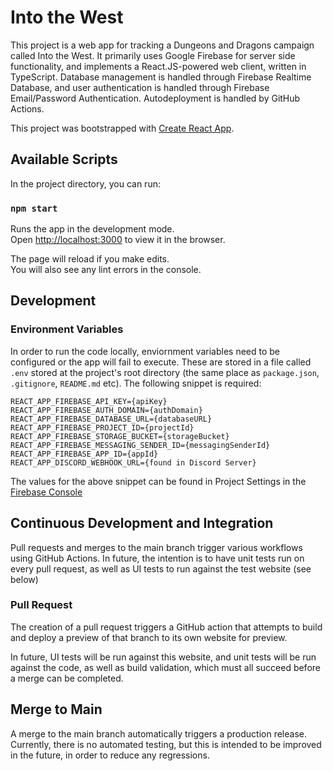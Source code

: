 # Into the West

This project is a web app for tracking a Dungeons and Dragons campaign called Into the West. It primarily uses Google Firebase for server side functionality, and implements a React.JS-powered web client, written in TypeScript. Database management is handled through Firebase Realtime Database, and user authentication is handled through Firebase Email/Password Authentication. Autodeployment is handled by GitHub Actions.

This project was bootstrapped with [Create React App](https://github.com/facebook/create-react-app).

## Available Scripts

In the project directory, you can run:

### `npm start`

Runs the app in the development mode.\
Open [http://localhost:3000](http://localhost:3000) to view it in the browser.

The page will reload if you make edits.\
You will also see any lint errors in the console.

## Development

### Environment Variables

In order to run the code locally, enviornment variables need to be configured or the app will fail to execute. These are stored in a file called `.env` stored at the project's root directory (the same place as `package.json`, `.gitignore`, `README.md` etc). The following snippet is required:

```
REACT_APP_FIREBASE_API_KEY={apiKey}
REACT_APP_FIREBASE_AUTH_DOMAIN={authDomain}
REACT_APP_FIREBASE_DATABASE_URL={databaseURL}
REACT_APP_FIREBASE_PROJECT_ID={projectId}
REACT_APP_FIREBASE_STORAGE_BUCKET={storageBucket}
REACT_APP_FIREBASE_MESSAGING_SENDER_ID={messagingSenderId}
REACT_APP_FIREBASE_APP_ID={appId}
REACT_APP_DISCORD_WEBHOOK_URL={found in Discord Server}
```

The values for the above snippet can be found in Project Settings in the [Firebase Console](https://console.firebase.google.com/)

## Continuous Development and Integration

Pull requests and merges to the main branch trigger various workflows using GitHub Actions. In future, the intention is to have unit tests run on every pull request, as well as UI tests to run against the test website (see below)

### Pull Request

The creation of a pull request triggers a GitHub action that attempts to build and deploy a preview of that branch to its own website for preview.

In future, UI tests will be run against this website, and unit tests will be run against the code, as well as build validation, which must all succeed before a merge can be completed.

## Merge to Main

A merge to the main branch automatically triggers a production release. Currently, there is no automated testing, but this is intended to be improved in the future, in order to reduce any regressions.
